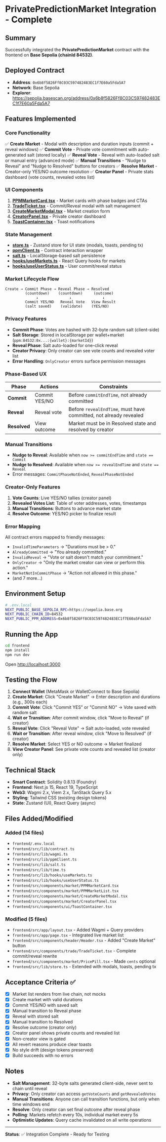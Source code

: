 # PrivatePredictionMarket Integration - Complete

## Summary

Successfully integrated the **PrivatePredictionMarket** contract with the frontend on **Base Sepolia (chainId 84532)**.

## Deployed Contract

- **Address**: `0x6b8f5826Ff8C03C597482483EC1f7E60a5Fda5A7`
- **Network**: Base Sepolia
- **Explorer**: https://sepolia.basescan.org/address/0x6b8f5826Ff8C03C597482483EC1f7E60a5Fda5A7

## Features Implemented

### Core Functionality
✅ **Create Market** - Modal with description and duration inputs (commit + reveal windows)
✅ **Commit Vote** - Private vote commitment with auto-generated salt (stored locally)
✅ **Reveal Vote** - Reveal with auto-loaded salt or manual entry (advanced mode)
✅ **Manual Transitions** - "Nudge to Reveal" and "Nudge to Resolved" buttons for creators
✅ **Resolve Market** - Creator-only YES/NO outcome resolution
✅ **Creator Panel** - Private stats dashboard (vote counts, revealed votes list)

### UI Components

1. **[PPMMarketCard.tsx](frontend/src/components/market/PPMMarketCard.tsx)** - Market cards with phase badges and CTAs
2. **[TradeTicket.tsx](frontend/src/components/trade/TradeTicket.tsx)** - Commit/Reveal modal with salt management
3. **[CreateMarketModal.tsx](frontend/src/components/market/CreateMarketModal.tsx)** - Market creation form
4. **[CreatorPanel.tsx](frontend/src/components/market/CreatorPanel.tsx)** - Private creator dashboard
5. **[ToastContainer.tsx](frontend/src/components/ui/ToastContainer.tsx)** - Toast notifications

### State Management

- **[store.ts](frontend/src/lib/store.ts)** - Zustand store for UI state (modals, toasts, pending tx)
- **[ppmClient.ts](frontend/src/lib/ppmClient.ts)** - Contract interaction wrapper
- **[salt.ts](frontend/src/lib/salt.ts)** - LocalStorage-based salt persistence
- **[hooks/useMarkets.ts](frontend/src/lib/hooks/useMarkets.ts)** - React Query hooks for markets
- **[hooks/useUserStatus.ts](frontend/src/lib/hooks/useUserStatus.ts)** - User commit/reveal status

### Market Lifecycle Flow

```
Create → Commit Phase → Reveal Phase → Resolved
         (countdown)    (countdown)     (outcome)
              ↓              ↓              ↓
         Commit YES/NO   Reveal Vote   View Result
         (salt saved)    (validate)    (YES/NO)
```

### Privacy Features

- **Commit Phase**: Votes are hashed with 32-byte random salt (client-side)
- **Salt Storage**: Stored in localStorage per wallet+market (`ppm:84532:0x...:{wallet}:{marketId}`)
- **Reveal Phase**: Salt auto-loaded for one-click reveal
- **Creator Privacy**: Only creator can see vote counts and revealed voter list
- **Error Handling**: `OnlyCreator` errors surface permission messages

### Phase-Based UX

| Phase | Actions | Constraints |
|-------|---------|-------------|
| **Commit** | Commit YES/NO | Before `commitEndTime`, not already committed |
| **Reveal** | Reveal vote | Before `revealEndTime`, must have committed, not already revealed |
| **Resolved** | View outcome | Market must be in Resolved state and resolved by creator |

### Manual Transitions

- **Nudge to Reveal**: Available when `now >= commitEndTime` and `state == Commit`
- **Nudge to Resolved**: Available when `now >= revealEndTime` and `state == Reveal`
- Error messages: `CommitPhaseNotEnded`, `RevealPhaseNotEnded`

### Creator-Only Features

1. **Vote Counts**: Live YES/NO tallies (creator panel)
2. **Revealed Votes List**: Table of voter addresses, votes, timestamps
3. **Manual Transitions**: Buttons to advance market state
4. **Resolve Outcome**: YES/NO picker to finalize result

### Error Mapping

All contract errors mapped to friendly messages:

- `InvalidTimeParameters` → "Durations must be > 0."
- `AlreadyCommitted` → "You already committed."
- `InvalidReveal` → "Vote or salt doesn't match your commitment."
- `OnlyCreator` → "Only the market creator can view or perform this action."
- `MarketNotInCommitPhase` → "Action not allowed in this phase."
- (and 7 more...)

## Environment Setup

```bash
# .env.local
NEXT_PUBLIC_BASE_SEPOLIA_RPC=https://sepolia.base.org
NEXT_PUBLIC_CHAIN_ID=84532
NEXT_PUBLIC_PPM_ADDRESS=0x6b8f5826Ff8C03C597482483EC1f7E60a5Fda5A7
```

## Running the App

```bash
cd frontend
npm install
npm run dev
```

Open [http://localhost:3000](http://localhost:3000)

## Testing the Flow

1. **Connect Wallet** (MetaMask or WalletConnect to Base Sepolia)
2. **Create Market**: Click "Create Market" → Enter description and durations (e.g., 300s each)
3. **Commit Vote**: Click "Commit YES" or "Commit NO" → Vote saved with random salt
4. **Wait or Transition**: After commit window, click "Move to Reveal" (if creator)
5. **Reveal Vote**: Click "Reveal Vote" → Salt auto-loaded, vote revealed
6. **Wait or Transition**: After reveal window, click "Move to Resolved" (if creator)
7. **Resolve Market**: Select YES or NO outcome → Market finalized
8. **View Creator Panel**: See private vote counts and revealed list (creator only)

## Technical Stack

- **Smart Contract**: Solidity 0.8.13 (Foundry)
- **Frontend**: Next.js 15, React 19, TypeScript
- **Web3**: Wagmi 2.x, Viem 2.x, TanStack Query 5.x
- **Styling**: Tailwind CSS (existing design tokens)
- **State**: Zustand (UI), React Query (async)

## Files Added/Modified

### Added (14 files)
- `frontend/.env.local`
- `frontend/src/lib/contract.ts`
- `frontend/src/lib/wagmi.ts`
- `frontend/src/lib/ppmClient.ts`
- `frontend/src/lib/salt.ts`
- `frontend/src/lib/time.ts`
- `frontend/src/lib/hooks/useMarkets.ts`
- `frontend/src/lib/hooks/useUserStatus.ts`
- `frontend/src/components/market/PPMMarketCard.tsx`
- `frontend/src/components/market/PPMMarketList.tsx`
- `frontend/src/components/market/CreateMarketModal.tsx`
- `frontend/src/components/market/CreatorPanel.tsx`
- `frontend/src/components/ui/ToastContainer.tsx`

### Modified (5 files)
- `frontend/src/app/layout.tsx` - Added Wagmi + Query providers
- `frontend/src/app/page.tsx` - Integrated live market list
- `frontend/src/components/header/Header.tsx` - Added "Create Market" button
- `frontend/src/components/trade/TradeTicket.tsx` - Complete commit/reveal rewrite
- `frontend/src/components/market/PricePill.tsx` - Made `cents` optional
- `frontend/src/lib/store.ts` - Extended with modals, toasts, pending tx

## Acceptance Criteria ✅

- [x] Market list renders from live chain, not mocks
- [x] Create market with valid durations
- [x] Commit YES/NO with saved salt
- [x] Manual transition to Reveal phase
- [x] Reveal with stored salt
- [x] Manual transition to Resolved
- [x] Resolve outcome (creator only)
- [x] Creator panel shows private counts and revealed list
- [x] Non-creator view is gated
- [x] All revert reasons produce clear toasts
- [x] No style drift (design tokens preserved)
- [x] Build succeeds with no errors

## Notes

- **Salt Management**: 32-byte salts generated client-side, never sent to chain until reveal
- **Privacy**: Only creator can access `getVoteCounts` and `getRevealedVotes`
- **Manual Transitions**: Anyone can call transition functions, but only when time windows end
- **Resolve**: Only creator can set final outcome after reveal phase
- **Polling**: Markets refetch every 10s, individual market every 5s
- **Optimistic Updates**: Query cache invalidated on all write operations

---

**Status**: ✅ Integration Complete - Ready for Testing
